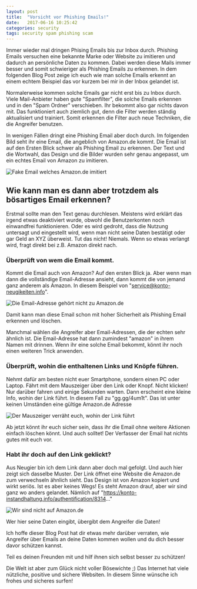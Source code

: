 ```yaml
---
layout: post
title:  "Vorsicht vor Phishing Emails!"
date:   2017-06-16 10:25:42
categories: security
tags: security spam phishing scam
---
```

Immer wieder mal dringen Phising Emails bis zur Inbox durch. Phishing Emails
versuchen eine bekannte Marke oder Website zu imitieren und dadurch an
persönliche Daten zu kommen. Dabei werden diese Mails immer besser und somit
schwieriger als Phishing Emails zu erkennen. In dem folgenden Blog Post zeige
ich euch wie man solche Emails erkennt an einem echtem Beispiel das vor kurzem
bei mir in der Inbox gelandet ist.

Normalerweise kommen solche Emails gar nicht erst bis zu Inbox durch. Viele
Mail-Anbieter haben gute "Spamfilter", die solche Emails erkennen und in den
"Spam Ordner" verschieben. Ihr bekommt also gar nichts davon mit. Das
funktioniert auch ziemlich gut, denn die Filter werden ständig aktualisiert und
trainiert. Somit erkennen die Filter auch neue Techniken, die die Angreifer
benutzen.

In wenigen Fällen dringt eine Phishing Email aber doch durch. Im folgenden Bild
seht ihr eine Email, die angeblich von Amazon.de kommt.
Die Email ist auf den Ersten Blick schwer als Phishing Email zu erkennen. Der
Text und die Wortwahl, das Design und die Bilder wurden sehr genau angepasst,
um ein echtes Email von Amazon zu imitieren.

![Fake Email welches Amazon.de imitiert](/images/fake-email-01.png)

## Wie kann man es dann aber trotzdem als bösartiges Email erkennen?

Erstmal sollte man den Text genau durchlesen. Meistens wird erklärt das irgend
etwas deaktiviert wurde, obwohl die Benutzerkonten noch einwandfrei
funktionieren.  Oder es wird gedroht, dass die Nutzung untersagt und
eingestellt wird, wenn man nicht seine Daten bestätigt oder gar Geld an XYZ
überweist.  Tut das nicht! Niemals. Wenn so etwas verlangt wird, fragt direkt
bei z.B.  Amazon direkt nach.

### Überprüft von wem die Email kommt.

Kommt die Email auch von Amazon? Auf den
ersten Blick ja. Aber wenn man dann die vollständige Email-Adresse ansieht,
dann kommt die von jemand ganz anderem als Amazon. In diesem Beispiel von
"service@konto-neugikeiten.info".

![Die Email-Adresse gehört nicht zu Amazon.de](/images/fake-email-02.png)

Damit kann man diese Email schon mit hoher Sicherheit als Phishing Email
erkennen und löschen.

Manchmal wählen die Angreifer aber Email-Adressen, die der echten sehr ähnlich
ist. Die Email-Adresse hat dann zumindest "amazon" in ihrem Namen mit drinnen.
Wenn ihr eine solche Email bekommt, könnt ihr noch einen weiteren Trick
anwenden.

### Überprüft, wohin die enthaltenen Links und Knöpfe führen.

Nehmt dafür am besten nicht euer Smartphone, sondern einen PC oder Laptop.
Fährt mit dem Mauszeiger über den Link oder Knopf. Nicht klicken! Nur darüber
fahren und einige Sekunden warten.  Dann erscheint eine kleine Info, wohin der
Link führt.  In diesem Fall zu "gg.gg/4um1t". Das ist unter keinen Umständen
eine gültige Amazon.de Adresse

![Der Mauszeiger verräht euch, wohin der Link führt](/images/fake-email-03.png)

Ab jetzt könnt ihr euch sicher sein, dass ihr die Email ohne weitere Aktionen
einfach löschen könnt. Und auch solltet! Der Verfasser der Email hat nichts
gutes mit euch vor.

### Habt ihr doch auf den Link geklickt?

Aus Neugier bin ich dem Link dann aber doch mal gefolgt. Und auch hier zeigt
sich dasselbe Muster. Der Link öffnet eine Website die Amazon.de zum
verwechseln ähnlich sieht. Das Design ist von Amazon kopiert und wirkt seriös.
Ist es aber keines Wegs! Es steht Amazon drauf, aber wir sind ganz wo anders
gelandet. Nämlich auf "https://konto-instandhaltung.info/authentification/8314..."

![Wir sind nicht auf Amazon.de](/images/fake-website-01.png)

Wer hier seine Daten eingibt, übergibt dem Angreifer die Daten!

Ich hoffe dieser Blog Post hat dir etwas mehr darüber verraten, wie Angreifer
über Emails an deine Daten kommen wollen und du dich besser davor schützen
kannst.

Teil es deinen Freunden mit und hilf ihnen sich selbst besser zu schützen!

Die Welt ist aber zum Glück nicht voller Bösewichte ;) Das Internet hat viele
nützliche, positive und sichere Websiten.
In diesem Sinne wünsche ich frohes und sicheres surfen!
